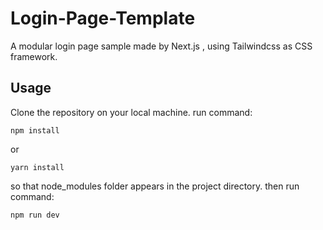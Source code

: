 # Login-Page-Template
A modular login page sample made by Next.js , using Tailwindcss as CSS framework.

## Usage
Clone the repository on your local machine.
run command:
```
npm install 
```
or
```
yarn install
```
so that node_modules folder appears in the project directory.
then run command:
```
npm run dev
```
